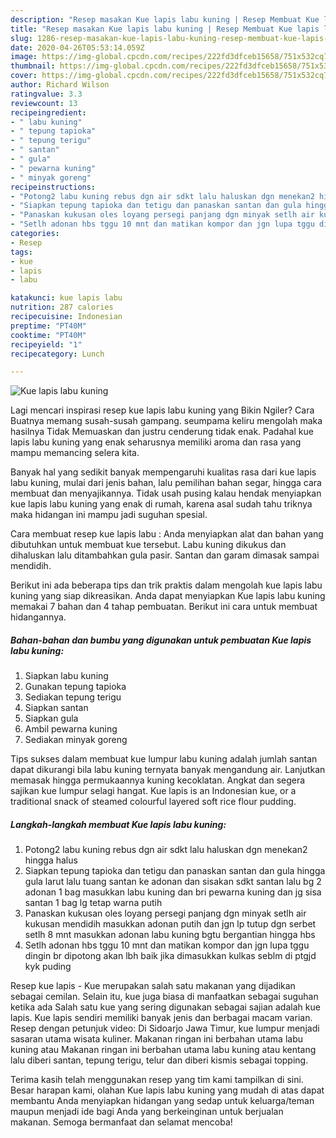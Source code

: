 ```yaml
---
description: "Resep masakan Kue lapis labu kuning | Resep Membuat Kue lapis labu kuning Yang Enak Dan Lezat"
title: "Resep masakan Kue lapis labu kuning | Resep Membuat Kue lapis labu kuning Yang Enak Dan Lezat"
slug: 1286-resep-masakan-kue-lapis-labu-kuning-resep-membuat-kue-lapis-labu-kuning-yang-enak-dan-lezat
date: 2020-04-26T05:53:14.059Z
image: https://img-global.cpcdn.com/recipes/222fd3dfceb15658/751x532cq70/kue-lapis-labu-kuning-foto-resep-utama.jpg
thumbnail: https://img-global.cpcdn.com/recipes/222fd3dfceb15658/751x532cq70/kue-lapis-labu-kuning-foto-resep-utama.jpg
cover: https://img-global.cpcdn.com/recipes/222fd3dfceb15658/751x532cq70/kue-lapis-labu-kuning-foto-resep-utama.jpg
author: Richard Wilson
ratingvalue: 3.3
reviewcount: 13
recipeingredient:
- " labu kuning"
- " tepung tapioka"
- " tepung terigu"
- " santan"
- " gula"
- " pewarna kuning"
- " minyak goreng"
recipeinstructions:
- "Potong2 labu kuning rebus dgn air sdkt lalu haluskan dgn menekan2 hingga halus"
- "Siapkan tepung tapioka dan tetigu dan panaskan santan dan gula hingga gula larut lalu tuang santan ke adonan dan sisakan sdkt santan lalu bg 2 adonan 1 bag masukkan labu kuning dan bri pewarna kuning dan jg sisa santan 1 bag lg tetap warna putih"
- "Panaskan kukusan oles loyang persegi panjang dgn minyak setlh air kukusan mendidih masukkan adonan putih dan jgn lp tutup dgn serbet setlh 8 mnt masukkan adonan labu kuning bgtu bergantian hingga hbs"
- "Setlh adonan hbs tggu 10 mnt dan matikan kompor dan jgn lupa tggu dingin br dipotong akan lbh baik jika dimasukkan kulkas seblm di ptgjd kyk puding"
categories:
- Resep
tags:
- kue
- lapis
- labu

katakunci: kue lapis labu 
nutrition: 287 calories
recipecuisine: Indonesian
preptime: "PT40M"
cooktime: "PT40M"
recipeyield: "1"
recipecategory: Lunch

---
```



![Kue lapis labu kuning](https://img-global.cpcdn.com/recipes/222fd3dfceb15658/751x532cq70/kue-lapis-labu-kuning-foto-resep-utama.jpg)

Lagi mencari inspirasi resep kue lapis labu kuning yang Bikin Ngiler? Cara Buatnya memang susah-susah gampang. seumpama keliru mengolah maka hasilnya Tidak Memuaskan dan justru cenderung tidak enak. Padahal kue lapis labu kuning yang enak seharusnya memiliki aroma dan rasa yang mampu memancing selera kita.

Banyak hal yang sedikit banyak mempengaruhi kualitas rasa dari kue lapis labu kuning, mulai dari jenis bahan, lalu pemilihan bahan segar, hingga cara membuat dan menyajikannya. Tidak usah pusing kalau hendak menyiapkan kue lapis labu kuning yang enak di rumah, karena asal sudah tahu triknya maka hidangan ini mampu jadi suguhan spesial.

Cara membuat resep kue lapis labu : Anda menyiapkan alat dan bahan yang dibutuhkan untuk membuat kue tersebut. Labu kuning dikukus dan dihaluskan lalu ditambahkan gula pasir. Santan dan garam dimasak sampai mendidih.


Berikut ini ada beberapa tips dan trik praktis dalam mengolah kue lapis labu kuning yang siap dikreasikan. Anda dapat menyiapkan Kue lapis labu kuning memakai 7 bahan dan 4 tahap pembuatan. Berikut ini cara untuk membuat hidangannya.

<!--inarticleads1-->

##### Bahan-bahan dan bumbu yang digunakan untuk pembuatan Kue lapis labu kuning:

1. Siapkan  labu kuning
1. Gunakan  tepung tapioka
1. Sediakan  tepung terigu
1. Siapkan  santan
1. Siapkan  gula
1. Ambil  pewarna kuning
1. Sediakan  minyak goreng


Tips sukses dalam membuat kue lumpur labu kuning adalah jumlah santan dapat dikurangi bila labu kuning ternyata banyak mengandung air. Lanjutkan memasak hingga permukaannya kuning kecoklatan. Angkat dan segera sajikan kue lumpur selagi hangat. Kue lapis is an Indonesian kue, or a traditional snack of steamed colourful layered soft rice flour pudding. 

<!--inarticleads2-->

##### Langkah-langkah membuat Kue lapis labu kuning:

1. Potong2 labu kuning rebus dgn air sdkt lalu haluskan dgn menekan2 hingga halus
1. Siapkan tepung tapioka dan tetigu dan panaskan santan dan gula hingga gula larut lalu tuang santan ke adonan dan sisakan sdkt santan lalu bg 2 adonan 1 bag masukkan labu kuning dan bri pewarna kuning dan jg sisa santan 1 bag lg tetap warna putih
1. Panaskan kukusan oles loyang persegi panjang dgn minyak setlh air kukusan mendidih masukkan adonan putih dan jgn lp tutup dgn serbet setlh 8 mnt masukkan adonan labu kuning bgtu bergantian hingga hbs
1. Setlh adonan hbs tggu 10 mnt dan matikan kompor dan jgn lupa tggu dingin br dipotong akan lbh baik jika dimasukkan kulkas seblm di ptgjd kyk puding


Resep kue lapis - Kue merupakan salah satu makanan yang dijadikan sebagai cemilan. Selain itu, kue juga biasa di manfaatkan sebagai suguhan ketika ada Salah satu kue yang sering digunakan sebagai sajian adalah kue lapis. Kue lapis sendiri memiliki banyak jenis dan berbagai macam varian. Resep dengan petunjuk video: Di Sidoarjo Jawa Timur, kue lumpur menjadi sasaran utama wisata kuliner. Makanan ringan ini berbahan utama labu kuning atau Makanan ringan ini berbahan utama labu kuning atau kentang lalu diberi santan, tepung terigu, telur dan diberi kismis sebagai topping. 

Terima kasih telah menggunakan resep yang tim kami tampilkan di sini. Besar harapan kami, olahan Kue lapis labu kuning yang mudah di atas dapat membantu Anda menyiapkan hidangan yang sedap untuk keluarga/teman maupun menjadi ide bagi Anda yang berkeinginan untuk berjualan makanan. Semoga bermanfaat dan selamat mencoba!
